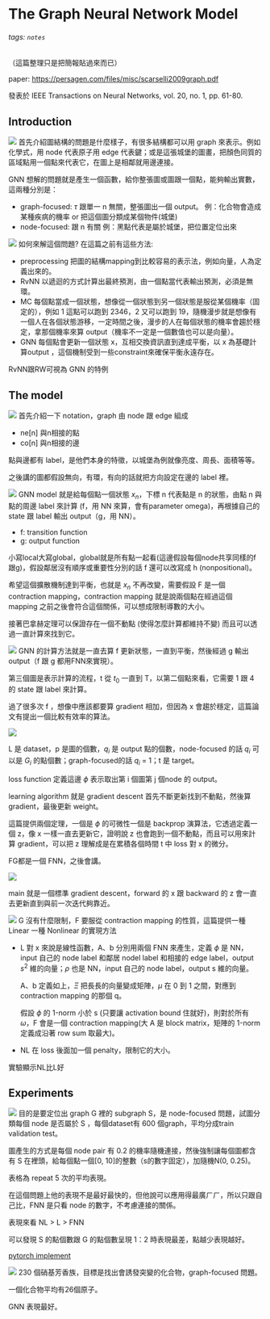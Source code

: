 # The Graph Neural Network Model
###### tags: `notes`

（這篇整理只是把簡報貼過來而已）

paper: https://persagen.com/files/misc/scarselli2009graph.pdf

發表於 IEEE Transactions on Neural Networks, vol. 20, no. 1, pp. 61-80.

## Introduction
![](https://i.imgur.com/qAiQ84j.png)
首先介紹圖結構的問題是什麼樣子，有很多結構都可以用 graph 來表示。例如化學式，用 node 代表原子用 edge 代表鍵；或是這張城堡的圖畫，把顏色同質的區域點用一個點來代表它，在圖上是相鄰就用邊連接。

GNN 想解的問題就是產生一個函數，給你整張圖或圖跟一個點，能夠輸出實數，這兩種分別是：
- graph-focused: $\tau$ 跟單一 n 無關，整張圖出一個 output。
    例：化合物會造成某種疾病的機率 or 把這個圖分類成某個物件(城堡)
- node-focused: 跟 n 有關
    例：黑點代表是屬於城堡，把位置定位出來
    
![](https://i.imgur.com/sRyTBvf.png)
如何來解這個問題? 在這篇之前有這些方法:
- preprocessing
    把圖的結構mapping到比較容易的表示法，例如向量，人為定義出來的。
- RvNN
    以遞迴的方式計算出最終預測，由一個點當代表輸出預測，必須是無環。
- MC
    每個點當成一個狀態，想像從一個狀態到另一個狀態是服從某個機率（固定的），例如 1 這點可以跑到 2346，2 又可以跑到 19，隨機漫步就是想像有一個人在各個狀態游移，一定時間之後，漫步的人在每個狀態的機率會趨於穩定，拿那個機率來算 output（機率不一定是一個數值也可以是向量）。
- GNN
    每個點會更新一個狀態 x，互相交換資訊直到達成平衡，以 x 為基礎計算output ，這個機制受到一些constraint來確保平衡永遠存在。

RvNN跟RW可視為 GNN 的特例

## The model
![](https://i.imgur.com/OAxHJMB.png)
首先介紹一下 notation，graph 由 node 跟 edge 組成
- ne[n]
    與n相接的點
- co[n]
    與n相接的邊

點與邊都有 label，是他們本身的特徵，以城堡為例就像亮度、周長、面積等等。

之後講的圖都假設無向，有環，有向的話就把方向設定在邊的 label 裡。

![](https://i.imgur.com/BqobEG3.png)
GNN model 就是給每個點一個狀態 $x_n$，下標 n 代表點是 n 的狀態，由點 n 與點的周邊 label 來計算 (f，用 NN 來算，會有parameter omega)，再根據自己的 state 跟 label 輸出 output（g，用 NN）。
- f: transition function
- g: output function

小寫local大寫global，global就是所有點一起看(這邊假設每個node共享同樣的f跟g)，假設鄰居沒有順序或重要性分別的話 f 還可以改寫成 h (nonpositional)。

希望這個擴散機制達到平衡，也就是 $x_n$ 不再改變，需要假設 F 是一個 contraction mapping，contraction mapping 就是說兩個點在經過這個 mapping 之前之後會符合這個關係，可以想成限制導數的大小。

接著巴拿赫定理可以保證存在一個不動點 (使得怎麼計算都維持不變) 而且可以透過一直計算來找到它。

![](https://i.imgur.com/Cm18Hwf.png)
GNN 的計算方法就是一直去算 f 更新狀態，一直到平衡，然後經過 g 輸出 output（f 跟 g 都用FNN來實現）。

第三個圖是表示計算的流程，t 從 $t_0$ 一直到 T，以第二個點來看，它需要 1 跟 4 的 state 跟 label 來計算。

過了很多次 f ，想像中應該都要算 gradient 相加，但因為 x 會趨於穩定，這篇論文有提出一個比較有效率的算法。

![](https://i.imgur.com/WwpraN7.png)

L 是 dataset，p 是圖的個數，$q_i$ 是 output 點的個數，node-focused 的話 $q_i$ 可以是 $G_i$ 的點個數；graph-focused的話 $q_i$ = 1；t 是 target。

loss function 定義這邊 $\phi$ 表示取出第 i 個圖第 j 個node 的 output。

learning algorithm 就是 gradient descent 首先不斷更新找到不動點，然後算 gradient，最後更新 weight。

這篇提供兩個定理，一個是 $\phi$ 的可微性一個是 backprop 演算法，它透過定義一個 z，像 x 一樣一直去更新它，證明說 z 也會跑到一個不動點，而且可以用來計算 gradient，可以把 z 理解成是在累積各個時間 t 中 loss 對 x 的微分。

FG都是一個 FNN，之後會講。

![](https://i.imgur.com/nZCkxtd.png)

main 就是一個標準 gradient descent，forward 的 x 跟 backward 的 z 會一直去更新直到與前一次迭代夠靠近。

![](https://i.imgur.com/hw3JuG2.png)
G 沒有什麼限制，F 要服從 contraction mapping 的性質，這篇提供一種 Linear 一種 Nonlinear 的實現方法

- L
    對 x 來說是線性函數，A、b 分別用兩個 FNN 來產生，定義 $\phi$ 是 NN，input 自己的 node label 和鄰居 nodel label 和相接的 edge label，output $s^2$ 維的向量；$\rho$ 也是 NN，input 自己的 node label，output s 維的向量。

    A、b 定義如上，$\Xi$ 把長長的向量變成矩陣，$\mu$ 在 0 到 1 之間，對應到 contraction mapping 的那個 q。

    假設 $\phi$ 的 1-norm 小於 s (只要讓 activation bound 住就好)，則對於所有 $\omega$，F 會是一個 contraction mapping(大 A 是 block matrix，矩陣的 1-norm 定義成沿著 row sum 取最大)。

- NL
    在 loss 後面加一個 penalty，限制它的大小。

實驗顯示NL比L好


## Experiments
![](https://i.imgur.com/pR5XRr1.png)
目的是要定位出 graph G 裡的 subgraph S，是 node-focused 問題，試圖分類每個 node 是否屬於 S ，每個dataset有 600 個graph，平均分成train validation test。

圖產生的方式是每個 node pair 有 0.2 的機率隨機連接，然後強制讓每個圖都含有 S 在裡頭，給每個點一個[0, 10]的整數（s的數字固定），加隨機N(0, 0.25)。

表格為 repeat 5 次的平均表現。

在這個問題上他的表現不是最好最快的，但他說可以應用得最廣ㄏㄏ，所以只跟自己比，FNN 是只看 node 的數字，不考慮連接的關係。

表現來看 NL > L > FNN

可以發現 S 的點個數跟 G 的點個數呈現 1：2 時表現最差，點越少表現越好。

[pytorch implement](https://github.com/zhowzeng/subgraph-matching)

![](https://i.imgur.com/1g2VGn9.png)
230 個硝基芳香族，目標是找出會誘發突變的化合物，graph-focused 問題。

一個化合物平均有26個原子。

GNN 表現最好。